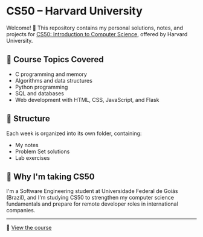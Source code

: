 # CS50 – Harvard University

Welcome! 👋 This repository contains my personal solutions, notes, and projects for [CS50: Introduction to Computer Science](https://cs50.harvard.edu/x), offered by Harvard University.

## 🧠 Course Topics Covered
- C programming and memory
- Algorithms and data structures
- Python programming
- SQL and databases
- Web development with HTML, CSS, JavaScript, and Flask

## 📁 Structure
Each week is organized into its own folder, containing:
- My notes
- Problem Set solutions
- Lab exercises

## 🚀 Why I'm taking CS50
I'm a Software Engineering student at Universidade Federal de Goiás (Brazil), and I'm studying CS50 to strengthen my computer science fundamentals and prepare for remote developer roles in international companies.

---

🔗 [View the course](https://cs50.harvard.edu/x)


